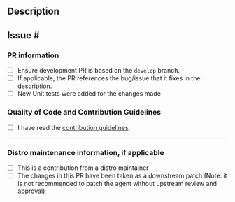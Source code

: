 <!-- DO NOT DELETE THIS TEMPLATE -->
<!--
Please add an informative description that covers that changes made by the pull request.
-->
## Description

Issue # <!-- if any -->
---
<!--
This checklist is used to make sure that common issues in a pull request are addressed.
This will expedite the process of getting your pull request merged and avoid extra work on your part to fix issues discovered during the review process.
-->
### PR information
- [ ] Ensure development PR is based on the `develop` branch.
- [ ] If applicable, the PR references the bug/issue that it fixes in the description.
- [ ] New Unit tests were added for the changes made

### Quality of Code and Contribution Guidelines
- [ ] I have read the [contribution guidelines](https://github.com/Azure/WALinuxAgent/blob/master/.github/CONTRIBUTING.md).
---
<!--
This checklist is used to track contributions from distro maintainers.
-->
### Distro maintenance information, if applicable
- [ ] This is a contribution from a distro maintainer
- [ ] The changes in this PR have been taken as a downstream patch (Note: it is not recommended to patch the agent without upstream review and approval)
